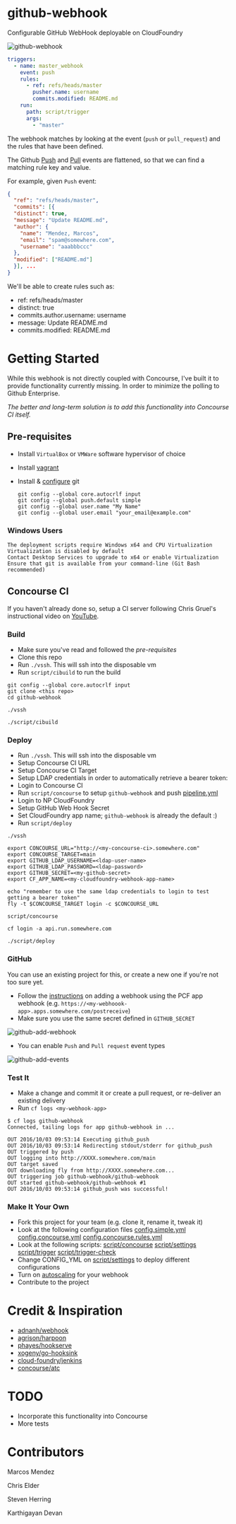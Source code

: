 # github-webhook

Configurable GitHub WebHook deployable on CloudFoundry

![github-webhook](docs/github-webhook.png "github-webhook")
```yaml
triggers:
  - name: master_webhook
    event: push
    rules:
      - ref: refs/heads/master
        pusher.name: username
        commits.modified: README.md
    run:
      path: script/trigger
      args:
        - "master"
```

The webhook matches by looking at the event (`push` or `pull_request`) and the rules that have been defined.

The Github [Push](https://developer.github.com/v3/activity/events/types/#webhook-payload-example-13) and
[Pull](https://developer.github.com/v3/activity/events/types/#pullrequestevent) events are flattened, so that we can
find a matching rule key and value.

For example, given `Push` event:

```json
{
  "ref": "refs/heads/master",
  "commits": [{
  "distinct": true,
  "message": "Update README.md",
  "author": {
    "name": "Mendez, Marcos",
    "email": "spam@somewhere.com",
    "username": "aaabbbccc"
  },
  "modified": ["README.md"]
  }], ...
}
```

We'll be able to create rules such as:

* ref: refs/heads/master
* distinct: true
* commits.author.username: username
* message: Update README.md
* commits.modified: README.md

# Getting Started

While this webhook is not directly coupled with Concourse, I've built it to provide functionality currently missing.
In order to minimize the polling to Github Enterprise.

*The better and long-term solution is to add this functionality into Concourse CI itself.*

## Pre-requisites

* Install `VirtualBox` or `VMWare` software hypervisor of choice
* Install [vagrant](https://vagrantup.com)
* Install & [configure](https://help.github.com/categories/setup/) git
  
  ```shell
  git config --global core.autocrlf input
  git config --global push.default simple
  git config --global user.name "My Name"
  git config --global user.email "your_email@example.com"
  ```

### Windows Users

    The deployment scripts require Windows x64 and CPU Virtualization
    Virtualization is disabled by default
    Contact Desktop Services to upgrade to x64 or enable Virtualization
    Ensure that git is available from your command-line (Git Bash recommended)

## Concourse CI

If you haven't already done so, setup a CI server following Chris Gruel's instructional video on [YouTube](https://www.youtube.com/watch?v=WdSUxEIdO50).

### Build

* Make sure you've read and followed the *pre-requisites*
* Clone this repo
* Run `./vssh`. This will ssh into the disposable vm
* Run `script/cibuild` to run the build
```shell
git config --global core.autocrlf input
git clone <this repo>
cd github-webhook

./vssh

./script/cibuild
```
### Deploy

* Run `./vssh`. This will ssh into the disposable vm
* Setup Concourse CI URL
* Setup Concourse CI Target
* Setup LDAP credentials in order to automatically retrieve a bearer token:
* Login to Concourse CI
* Run `script/concourse` to setup `github-webhook` and push [pipeline.yml](pipeline.yml)
* Login to NP CloudFoundry
* Setup GitHub Web Hook Secret
* Set CloudFoundry app name; `github-webhook` is already the default :)
* Run `script/deploy`
```shell
./vssh

export CONCOURSE_URL="http://<my-concourse-ci>.somewhere.com"
export CONCOURSE_TARGET=main
export GITHUB_LDAP_USERNAME=<ldap-user-name>
export GITHUB_LDAP_PASSWORD=<ldap-password>
export GITHUB_SECRET=<my-github-secret>
export CF_APP_NAME=<my-cloudfoundry-webhook-app-name>

echo "remember to use the same ldap credentials to login to test getting a bearer token"
fly -t $CONCOURSE_TARGET login -c $CONCOURSE_URL

script/concourse

cf login -a api.run.somewhere.com

./script/deploy
```
### GitHub

You can use an existing project for this, or create a new one if you're not too sure yet.

* Follow the [instructions](https://developer.github.com/webhooks/creating/) on adding a webhook using the PCF app webhook (e.g. `https://<my-webhoook-app>.apps.somewhere.com/postreceive`)
* Make sure you use the same secret defined in `GITHUB_SECRET`

![github-add-webhook](docs/github-add-webhook.png "github-add-webhook")

* You can enable `Push` and `Pull request` event types

![github-add-events](docs/github-add-events.png "github-add-events")

### Test It

* Make a change and commit it or create a pull request, or re-deliver an existing delivery
* Run `cf logs <my-webhook-app>`
```shell
$ cf logs github-webhook
Connected, tailing logs for app github-webhook in ...

OUT 2016/10/03 09:53:14 Executing github_push
OUT 2016/10/03 09:53:14 Redirecting stdout/stderr for github_push
OUT triggered by push
OUT logging into http://XXXX.somewhere.com/main
OUT target saved
OUT downloading fly from http://XXXX.somewhere.com...
OUT triggering job github-webhook/github-webhook
OUT started github-webhook/github-webhook #1
OUT 2016/10/03 09:53:14 github_push was successful!
```

### Make It Your Own

* Fork this project for your team (e.g. clone it, rename it, tweak it)
* Look at the following configuration files [config.simple.yml](config.simple.yml) [config.concourse.yml](config.concourse.yml) [config.concourse.rules.yml](config.concourse.rules.yml)
* Look at the following scripts: [script/concourse](script/concourse) [script/settings](script/settings) [script/trigger](script/trigger) [script/trigger-check](script/trigger-check)
* Change CONFIG_YML on [script/settings](script/settings) to deploy different configurations
* Turn on [autoscaling](http://docs.pivotal.io/pivotalcf/1-8/appsman-services/autoscaler/autoscale-configuration.html) for your webhook
* Contribute to the project

# Credit & Inspiration

* [adnanh/webhook](https://github.com/adnanh/webhook)
* [agrison/harpoon](https://github.com/agrison/harpoon)
* [phayes/hookserve](https://github.com/phayes/hookserve)
* [xogeny/go-hooksink](https://github.com/xogeny/go-hooksink)
* [cloud-foundry/jenkins](https://github.homedepot.com/cloud-foundry/jenkins)
* [concourse/atc](https://github.com/concourse/atc)

# TODO

* Incorporate this functionality into Concourse
* More tests

# Contributors

Marcos Mendez

Chris Elder

Steven Herring

Karthigayan Devan
